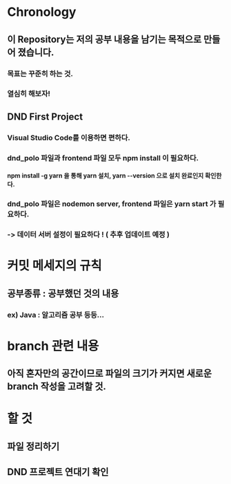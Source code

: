 # Chronology

## 이 Repository는 저의 공부 내용을 남기는 목적으로 만들어 졌습니다.
### 목표는 꾸준히 하는 것.
### 열심히 해보자!

## DND First Project
### Visual Studio Code를 이용하면 편하다.
### dnd_polo 파일과 frontend 파일 모두 npm install 이 필요하다.
#### npm install -g yarn 을 통해 yarn 설치, yarn --version 으로 설치 완료인지 확인한다.
### dnd_polo 파일은 nodemon server,  frontend 파일은 yarn start 가 필요하다.
### -> 데이터 서버 설정이 필요하다 ! ( 추후 업데이트 예정 )

# 커밋 메세지의 규칙
## 공부종류 : 공부했던 것의 내용
### ex) Java : 알고리즘 공부 등등...

# branch 관련 내용
## 아직 혼자만의 공간이므로 파일의 크기가 커지면 새로운 branch 작성을 고려할 것.

# 할 것
## 파일 정리하기
## DND 프로젝트 연대기 확인